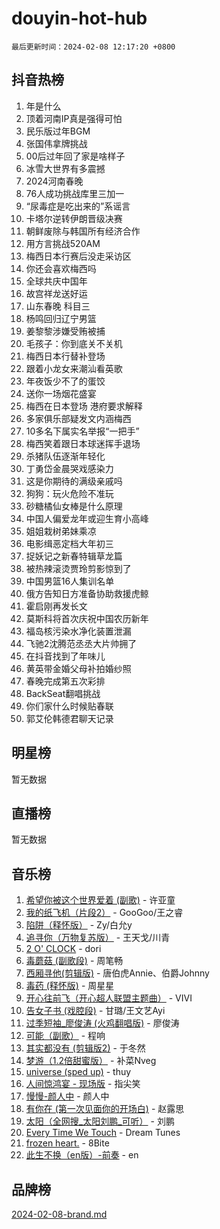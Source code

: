 # douyin-hot-hub

`最后更新时间：2024-02-08 12:17:20 +0800`

## 抖音热榜

1. 年是什么
1. 顶着河南IP真是强得可怕
1. 民乐版过年BGM
1. 张国伟拿牌挑战
1. 00后过年回了家是啥样子
1. 冰雪大世界有多震撼
1. 2024河南春晚
1. 76人成功挑战库里三加一
1. “尿毒症是吃出来的”系谣言
1. 卡塔尔逆转伊朗晋级决赛
1. 朝鲜废除与韩国所有经济合作
1. 用方言挑战520AM
1. 梅西日本行赛后没走采访区
1. 你还会喜欢梅西吗
1. 全球共庆中国年
1. 故宫祥龙送好运
1. 山东春晚 科目三
1. 杨鸣回归辽宁男篮
1. 姜黎黎涉嫌受贿被捕
1. 毛孩子：你到底关不关机
1. 梅西日本行替补登场
1. 跟着小龙女来潮汕看英歌
1. 年夜饭少不了的蛋饺
1. 送你一场烟花盛宴
1. 梅西在日本登场 港府要求解释
1. 多家俱乐部疑发文内涵梅西
1. 10多名下属实名举报“一把手”
1. 梅西笑着跟日本球迷挥手退场
1. 杀猪队伍逐渐年轻化
1. 丁勇岱金晨哭戏感染力
1. 这是你期待的满级亲戚吗
1. 狗狗：玩火危险不准玩
1. 砂糖橘仙女棒是什么原理
1. 中国人偏爱龙年或迎生育小高峰
1. 姐姐栽树弟妹乘凉
1. 电影缉恶定档大年初三
1. 捉妖记之新春特辑草龙篇
1. 被热辣滚烫贾玲剪影惊到了
1. 中国男篮16人集训名单
1. 俄方告知日方准备协助救援虎鲸
1. 霍启刚再发长文
1. 莫斯科将首次庆祝中国农历新年
1. 福岛核污染水净化装置泄漏
1. 飞驰2沈腾范丞丞大片帅拥了
1. 在抖音找到了年味儿
1. 黄英带金婚父母补拍婚纱照
1. 春晚完成第五次彩排
1. BackSeat翻唱挑战
1. 你们家什么时候贴春联
1. 郭艾伦韩德君聊天记录

## 明星榜

暂无数据

## 直播榜

暂无数据

## 音乐榜

1. [希望你被这个世界爱着 (副歌)](https://sf5-hl-cdn-tos.douyinstatic.com/obj/tos-cn-ve-2774/oUHCmWQfZlE3QQBKBeD8rCFLpJzPgCpImhsxMt) - 许亚童
1. [我的纸飞机（片段2）](https://sf3-cdn-tos.douyinstatic.com/obj/tos-cn-ve-2774/oM2ZrKcg2CD5AeRB2gkeXOFB1IxAGJdZPazYHf) - GooGoo/王之睿
1. [陷阱（释怀版）](https://sf5-hl-cdn-tos.douyinstatic.com/obj/tos-cn-ve-2774/oE8C21LeZrzKLDFfQYgMzx4GAIHageG5IzayY7) - Zy/白允y
1. [追寻你（万物复苏版）](https://sf6-cdn-tos.douyinstatic.com/obj/tos-cn-ve-2774/oYeAZJsbjIDit9APmBg8u6uDUQnHmoCf3gbo74) - 王天戈/川青
1. [2 O' CLOCK](https://sf5-hl-cdn-tos.douyinstatic.com/obj/tos-cn-ve-2774/oIUBICeqlYQHTigCBOnCMlwBZJkgiBjt1oDfbg) - dori
1. [毒蘑菇 (副歌段)](https://sf5-hl-cdn-tos.douyinstatic.com/obj/tos-cn-ve-2774/ocDEUsfdLjxnlFXtfogBCiQCEqYB7QZgZ8VViM) - 周笔畅
1. [西厢寻他(剪辑版)](https://sf3-cdn-tos.douyinstatic.com/obj/tos-cn-ve-2774/oUsAVfAQKlRNxEv5qxvIB8o5qmIWUcXbzJKJhw) - 唐伯虎Annie、伯爵Johnny
1. [毒药 (释怀版)](https://sf3-cdn-tos.douyinstatic.com/obj/tos-cn-ve-2774/oYILMEAzspdZBIzy4frJNB8ZHPHWAhiwowd4Ad) - 周星星
1. [开心往前飞（开心超人联盟主题曲）](https://sf3-cdn-tos.douyinstatic.com/obj/tos-cn-ve-2774/9d8fb7c82cf1421fb93a9fe925275e0a) - VIVI
1. [告女子书 (戏腔段)](https://sf5-hl-cdn-tos.douyinstatic.com/obj/tos-cn-ve-2774/osCCzFxWgstBDi92ZfBB4ht7gQENBmQMAl0eI6) - 甘璐/王文艺Ayi
1. [过季短袖_廖俊涛 (火鸡翻唱版)](https://sf5-hl-cdn-tos.douyinstatic.com/obj/tos-cn-ve-2774/ogQVJl0tRBKxQgZji7YClFEBrVDeHpPTWfCZbQ) - 廖俊涛
1. [可能（副歌）](https://sf3-cdn-tos.douyinstatic.com/obj/tos-cn-ve-2774/cde1731888894259b333569393c2fb51) - 程响
1. [其实都没有 (剪辑版2)](https://sf5-hl-cdn-tos.douyinstatic.com/obj/tos-cn-ve-2774/oEBNQenHZtBhxYjGgUDQk0BCHTigQafgFlbQ7k) - 于冬然
1. [梦游（1.2倍甜蜜版）](https://sf5-hl-cdn-tos.douyinstatic.com/obj/tos-cn-ve-2774/o4gyAUm8hwufoEABmwVIiQtHsFuGzAEEWtNMzo) - 补菜Nveg
1. [universe (sped up)](https://sf5-hl-cdn-tos.douyinstatic.com/obj/tos-cn-ve-2774/oIQnurQLDCsdYeegkM4CKuVb23MZBXtX6QB8bv) - thuy
1. [人间惊鸿宴 - 现场版](https://sf3-cdn-tos.douyinstatic.com/obj/tos-cn-ve-2774/osF4mrPePAf2Yv8Wfr5fATCHZwL5h1QiGQAKwz) - 指尖笑
1. [慢慢-颜人中](https://sf6-cdn-tos.douyinstatic.com/obj/tos-cn-ve-2774/ocjHNfBXdBxQNC8ZGAeoLMFTUgtBg8bkExunDC) - 颜人中
1. [有你在 (第一次见面你的开场白)](https://sf5-hl-cdn-tos.douyinstatic.com/obj/tos-cn-ve-2774/oAthrQ3ClJBfI57uBoFEgNDYtNCZ0TSYQQfxQ0) - 赵露思
1. [太阳（全网搜_太阳刘鹏_可听）](https://sf3-cdn-tos.douyinstatic.com/obj/tos-cn-ve-2774/ogWbyIQnlBFImVbeDocRdCIYtBHlbJXgfZMvgz) - 刘鹏
1. [Every Time We Touch](https://sf6-cdn-tos.douyinstatic.com/obj/tos-cn-ve-2774/ogN6lUKQeBBfEVhIOMikG1CcJjugxk1tztZyhP) - Dream Tunes
1. [frozen heart.](https://sf5-hl-cdn-tos.douyinstatic.com/obj/tos-cn-ve-2774/oIIWJfyjIACZA9zQMtnJ6hQQhFC4vhCupoRBsO) - 8Bite
1. [此生不换（en版）-前奏](https://sf5-hl-cdn-tos.douyinstatic.com/obj/tos-cn-ve-2774/oMDvUGwhKrKYDEqXiMYEwxZqBWIJFA92CiLAO) - en

## 品牌榜

[2024-02-08-brand.md](2024-02-08-brand.md)
